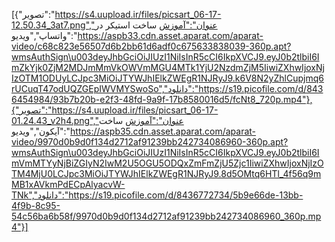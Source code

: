 [{"تصویر":"https://s4.uupload.ir/files/picsart_06-17-12.50.34_3at7.png","عنوان":"آموزش ساخت استیکر در واتساپ","ویدیو":"https://aspb33.cdn.asset.aparat.com/aparat-video/c68c823e56507d6b2bb61d6adf0c675633838039-360p.apt?wmsAuthSign\u003deyJhbGciOiJIUzI1NiIsInR5cCI6IkpXVCJ9.eyJ0b2tlbiI6ImZkYjk0ZjM2MDJmMmVkOWVmMGU4MTk1YjU2NzdmZjM5IiwiZXhwIjoxNjIzOTM1ODUyLCJpc3MiOiJTYWJhIElkZWEgR1NJRyJ9.k6V8N2yZhlCupjmq6rUCuqT47odUQZGEpIWVMYSwoSo","دانلود":"https://s19.picofile.com/d/8436454984/93b7b20b-e2f3-48fd-9a9f-17b8580016d5/fcNt8_720p.mp4"},{"تصویر":"https://s4.uupload.ir/files/picsart_06-17-01.24.43_v2h4.png","عنوان":"آموزش ساخت آیکون","ویدیو":"https://aspb35.cdn.asset.aparat.com/aparat-video/9970d0b9d0f134d2712af91239bb242734086960-360p.apt?wmsAuthSign\u003deyJhbGciOiJIUzI1NiIsInR5cCI6IkpXVCJ9.eyJ0b2tlbiI6ImVmMTYyNjBiZGIyN2IwM2U5OGU5ODQxZmFmZjU5Zjc1IiwiZXhwIjoxNjIzOTM4MjU0LCJpc3MiOiJTYWJhIElkZWEgR1NJRyJ9.8d5OMtq6HTl_4f56q9mMB1xAVkmPdECpAlyacvW-TNk","دانلود":"https://s19.picofile.com/d/8436772734/5b9e66de-13bb-4f9b-8c95-54c56ba6b58f/9970d0b9d0f134d2712af91239bb242734086960_360p.mp4"}]
